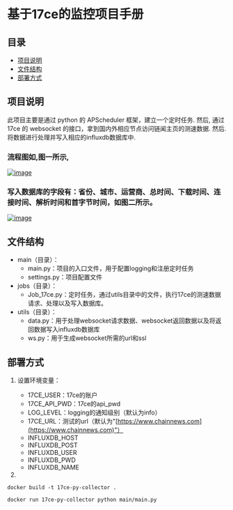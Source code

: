 # 基于17ce的监控项目手册

## 目录
- [项目说明](#项目说明)
- [文件结构](#文件结构)
- [部署方式](#部署方式)


## 项目说明

此项目主要是通过 python 的 APScheduler 框架，建立一个定时任务.
然后, 通过 17ce 的 websocket 的接口，拿到国内外相应节点访问链闻主页的测速数据.
然后. 将数据进行处理并写入相应的influxdb数据库中.


### 流程图如,图一所示,

[![image](https://user-images.githubusercontent.com/79570374/133237400-6e993a60-05fd-461e-8084-08cf714ae7bf.png)](https://user-images.githubusercontent.com/79570374/133237400-6e993a60-05fd-461e-8084-08cf714ae7bf.png)

### 写入数据库的字段有：省份、城市、运营商、总时间、下载时间、连接时间、解析时间和首字节时间，如图二所示。

[![image](https://user-images.githubusercontent.com/79570374/133237482-298a58b6-1607-41dd-b8bf-f5491550381f.png)](https://user-images.githubusercontent.com/79570374/133237482-298a58b6-1607-41dd-b8bf-f5491550381f.png)


## 文件结构

- main（目录）：
  - main.py：项目的入口文件，用于配置logging和注册定时任务
  - settings.py：项目配置文件
- jobs（目录）：
  - Job_17ce.py：定时任务，通过utils目录中的文件，执行17ce的测速数据请求、处理以及写入数据库。
- utils（目录）：
  - data.py：用于处理websocket请求数据、websocket返回数据以及将返回数据写入influxdb数据库
  - ws.py：用于生成websocket所需的url和ssl

## 部署方式

1. 设置环境变量：
   - 17CE_USER：17ce的账户
   - 17CE_API_PWD：17ce的api_pwd
   - LOG_LEVEL：logging的通知级别（默认为info）
   - 17CE_URL：测试的url（默认为"[https://www.chainnews.com](https://www.chainnews.com)"）
   - INFLUXDB_HOST
   - INFLUXDB_POST
   - INFLUXDB_USER
   - INFLUXDB_PWD
   - INFLUXDB_NAME

2. 
```
docker build -t 17ce-py-collector .

docker run 17ce-py-collector python main/main.py

```
